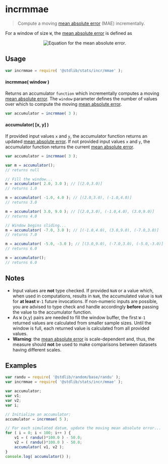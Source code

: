 <!--

@license Apache-2.0

Copyright (c) 2018 The Stdlib Authors.

Licensed under the Apache License, Version 2.0 (the "License");
you may not use this file except in compliance with the License.
You may obtain a copy of the License at

   http://www.apache.org/licenses/LICENSE-2.0

Unless required by applicable law or agreed to in writing, software
distributed under the License is distributed on an "AS IS" BASIS,
WITHOUT WARRANTIES OR CONDITIONS OF ANY KIND, either express or implied.
See the License for the specific language governing permissions and
limitations under the License.

-->

# incrmmae

> Compute a moving [mean absolute error][mean-absolute-error] (MAE) incrementally.

<section class="intro">

For a window of size `W`, the [mean absolute error][mean-absolute-error] is defined as

<!-- <equation class="equation" label="eq:mean_absolute_error" align="center" raw="\operatorname{MAE} = \frac{1}{W} \sum_{i=0}^{W-1} |y_i - x_i|" alt="Equation for the mean absolute error."> -->

<div class="equation" align="center" data-raw-text="\operatorname{MAE} = \frac{1}{W} \sum_{i=0}^{W-1} |y_i - x_i|" data-equation="eq:mean_absolute_error">
    <img src="https://cdn.jsdelivr.net/gh/stdlib-js/stdlib@2fd94e331f96b2984303ca92fad16757cfc5fdcb/lib/node_modules/@stdlib/stats/incr/mmae/docs/img/equation_mean_absolute_error.svg" alt="Equation for the mean absolute error.">
    <br>
</div>

<!-- </equation> -->

</section>

<!-- /.intro -->

<section class="usage">

## Usage

```javascript
var incrmmae = require( '@stdlib/stats/incr/mmae' );
```

#### incrmmae( window )

Returns an accumulator `function` which incrementally computes a moving [mean absolute error][mean-absolute-error]. The `window` parameter defines the number of values over which to compute the moving [mean absolute error][mean-absolute-error].

```javascript
var accumulator = incrmmae( 3 );
```

#### accumulator( \[x, y] )

If provided input values `x` and `y`, the accumulator function returns an updated [mean absolute error][mean-absolute-error]. If not provided input values `x` and `y`, the accumulator function returns the current [mean absolute error][mean-absolute-error].

```javascript
var accumulator = incrmmae( 3 );

var m = accumulator();
// returns null

// Fill the window...
m = accumulator( 2.0, 3.0 ); // [(2.0,3.0)]
// returns 1.0

m = accumulator( -1.0, 4.0 ); // [(2.0,3.0), (-1.0,4.0)]
// returns 3.0

m = accumulator( 3.0, 9.0 ); // [(2.0,3.0), (-1.0,4.0), (3.0,9.0)]
// returns 4.0

// Window begins sliding...
m = accumulator( -7.0, 3.0 ); // [(-1.0,4.0), (3.0,9.0), (-7.0,3.0)]
// returns 7.0

m = accumulator( -5.0, -3.0 ); // [(3.0,9.0), (-7.0,3.0), (-5.0,-3.0)]
// returns 6.0

m = accumulator();
// returns 6.0
```

</section>

<!-- /.usage -->

<section class="notes">

## Notes

-   Input values are **not** type checked. If provided `NaN` or a value which, when used in computations, results in `NaN`, the accumulated value is `NaN` for **at least** `W-1` future invocations. If non-numeric inputs are possible, you are advised to type check and handle accordingly **before** passing the value to the accumulator function.
-   As `W` (x,y) pairs are needed to fill the window buffer, the first `W-1` returned values are calculated from smaller sample sizes. Until the window is full, each returned value is calculated from all provided values.
-   **Warning**: the [mean absolute error][mean-absolute-error] is scale-dependent and, thus, the measure should **not** be used to make comparisons between datasets having different scales.

</section>

<!-- /.notes -->

<section class="examples">

## Examples

<!-- eslint no-undef: "error" -->

```javascript
var randu = require( '@stdlib/random/base/randu' );
var incrmmae = require( '@stdlib/stats/incr/mmae' );

var accumulator;
var v1;
var v2;
var i;

// Initialize an accumulator:
accumulator = incrmmae( 5 );

// For each simulated datum, update the moving mean absolute error...
for ( i = 0; i < 100; i++ ) {
    v1 = ( randu()*100.0 ) - 50.0;
    v2 = ( randu()*100.0 ) - 50.0;
    accumulator( v1, v2 );
}
console.log( accumulator() );
```

</section>

<!-- /.examples -->

<!-- Section for related `stdlib` packages. Do not manually edit this section, as it is automatically populated. -->

<section class="related">

</section>

<!-- /.related -->

<!-- Section for all links. Make sure to keep an empty line after the `section` element and another before the `/section` close. -->

<section class="links">

[mean-absolute-error]: https://en.wikipedia.org/wiki/Mean_absolute_error

</section>

<!-- /.links -->
